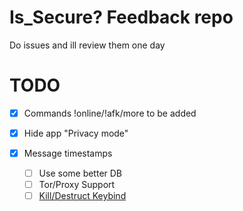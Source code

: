# Is_Secure? Feedback repo

Do issues and ill review them one day

# TODO
  - [x] Commands !online/!afk/more to be added
  - [x] Hide app "Privacy mode"
  - [x] Message timestamps
        
	- [ ] Use some better DB
	- [ ] Tor/Proxy Support
	- [ ] [Kill/Destruct Keybind](https://github.com/udpcat/Is_Secure-feedback/issues/1)

